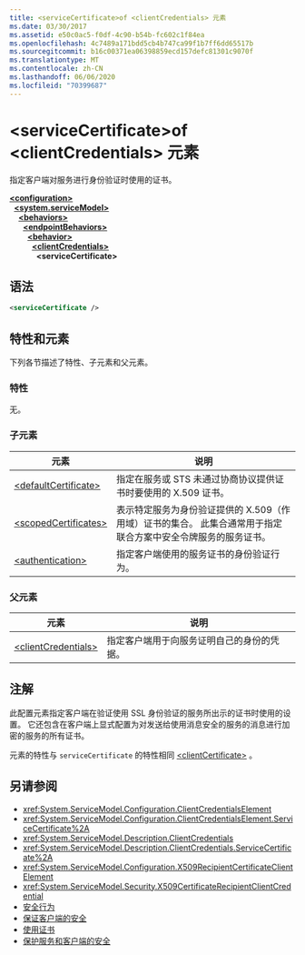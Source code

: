```yaml
---
title: <serviceCertificate>of <clientCredentials> 元素
ms.date: 03/30/2017
ms.assetid: e50c0ac5-f0df-4c90-b54b-fc602c1f84ea
ms.openlocfilehash: 4c7489a171bdd5cb4b747ca99f1b7ff6dd65517b
ms.sourcegitcommit: b16c00371ea06398859ecd157defc81301c9070f
ms.translationtype: MT
ms.contentlocale: zh-CN
ms.lasthandoff: 06/06/2020
ms.locfileid: "70399687"
---
```

# <a name="servicecertificate-of-clientcredentials-element"></a>\<serviceCertificate>of \<clientCredentials> 元素
指定客户端对服务进行身份验证时使用的证书。  
  
[**\<configuration>**](../configuration-element.md)\
&nbsp;&nbsp;[**\<system.serviceModel>**](system-servicemodel.md)\
&nbsp;&nbsp;&nbsp;&nbsp;[**\<behaviors>**](behaviors.md)\
&nbsp;&nbsp;&nbsp;&nbsp;&nbsp;&nbsp;[**\<endpointBehaviors>**](endpointbehaviors.md)\
&nbsp;&nbsp;&nbsp;&nbsp;&nbsp;&nbsp;&nbsp;&nbsp;[**\<behavior>**](behavior-of-endpointbehaviors.md)\
&nbsp;&nbsp;&nbsp;&nbsp;&nbsp;&nbsp;&nbsp;&nbsp;&nbsp;&nbsp;[**\<clientCredentials>**](clientcredentials.md)\
&nbsp;&nbsp;&nbsp;&nbsp;&nbsp;&nbsp;&nbsp;&nbsp;&nbsp;&nbsp;&nbsp;&nbsp;**\<serviceCertificate>**  
  
## <a name="syntax"></a>语法  
  
```xml  
<serviceCertificate />
```  
  
## <a name="attributes-and-elements"></a>特性和元素  
 下列各节描述了特性、子元素和父元素。  
  
### <a name="attributes"></a>特性  
 无。  
  
### <a name="child-elements"></a>子元素  
  
|元素|说明|  
|-------------|-----------------|  
|[\<defaultCertificate>](defaultcertificate-element.md)|指定在服务或 STS 未通过协商协议提供证书时要使用的 X.509 证书。|  
|[\<scopedCertificates>](scopedcertificates-element.md)|表示特定服务为身份验证提供的 X.509（作用域）证书的集合。 此集合通常用于指定联合方案中安全令牌服务的服务证书。|  
|[\<authentication>](authentication-of-servicecertificate-element.md)|指定客户端使用的服务证书的身份验证行为。|  
  
### <a name="parent-elements"></a>父元素  
  
|元素|说明|  
|-------------|-----------------|  
|[\<clientCredentials>](clientcredentials.md)|指定客户端用于向服务证明自己的身份的凭据。|  
  
## <a name="remarks"></a>注解  
 此配置元素指定客户端在验证使用 SSL 身份验证的服务所出示的证书时使用的设置。 它还包含在客户端上显式配置为对发送给使用消息安全的服务的消息进行加密的服务的所有证书。  
  
 元素的特性与 `serviceCertificate` 的特性相同 [\<clientCertificate>](clientcertificate-of-clientcredentials-element.md) 。  
  
## <a name="see-also"></a>另请参阅

- <xref:System.ServiceModel.Configuration.ClientCredentialsElement>
- <xref:System.ServiceModel.Configuration.ClientCredentialsElement.ServiceCertificate%2A>
- <xref:System.ServiceModel.Description.ClientCredentials>
- <xref:System.ServiceModel.Description.ClientCredentials.ServiceCertificate%2A>
- <xref:System.ServiceModel.Configuration.X509RecipientCertificateClientElement>
- <xref:System.ServiceModel.Security.X509CertificateRecipientClientCredential>
- [安全行为](../../../wcf/feature-details/security-behaviors-in-wcf.md)
- [保证客户端的安全](../../../wcf/securing-clients.md)
- [使用证书](../../../wcf/feature-details/working-with-certificates.md)
- [保护服务和客户端的安全](../../../wcf/feature-details/securing-services-and-clients.md)
